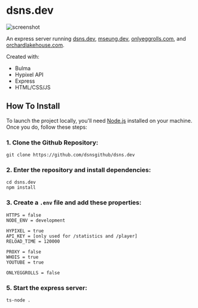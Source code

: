 # dsns.dev

![screenshot](https://github.com/dsnsgithub/dsns.dev/blob/main/portfolio.png?raw=true)

An express server running [dsns.dev](https://dsns.dev), [mseung.dev](https://mseung.dev), [onlyeggrolls.com](https://onlyeggrolls.com), and [orchardlakehouse.com](https://orchardlakehouse.com).

Created with:

-   Bulma
-   Hypixel API
-   Express
-   HTML/CSS/JS

## How To Install

To launch the project locally, you'll need [Node.js](https://nodejs.org/en/) installed on your machine. Once you do, follow these steps:

### 1. Clone the Github Repository:

    git clone https://github.com/dsnsgithub/dsns.dev

### 2. Enter the repository and install dependencies:

    cd dsns.dev
    npm install

### 3. Create a `.env` file and add these properties:

    HTTPS = false
    NODE_ENV = development

    HYPIXEL = true
    API_KEY = [only used for /statistics and /player]
    RELOAD_TIME = 120000

    PROXY = false
    WHOIS = true
    YOUTUBE = true

    ONLYEGGROLLS = false

### 5. Start the express server:

    ts-node .
